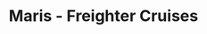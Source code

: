 ---
title: Maris - Freighter Cruises
featured: true
url: 'http://www.freightercruises.com/'
categories:
  - 97826809-ed97-424c-9c46-cedba824add8
tags:
  - travel
  - nomad
description: >-
  These giant freight ships are not running on renewable energy, but if you need
  to cross an ocean this is the way to do it. Europe to North America, England
  to Australia, Shanghai to Argentina. It's slower, but your carbon footprint
  will be saved.
image: null
blueprint: action

---